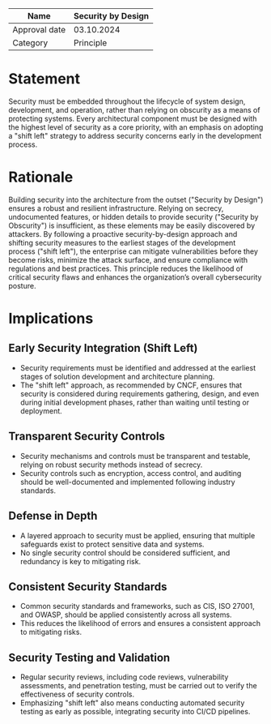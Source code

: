 | Name | Security by Design |
|-|-|
| Approval date | 03.10.2024 |
| Category | Principle |

# Statement

Security must be embedded throughout the lifecycle of system design, development, and operation, rather than relying on obscurity as a means of protecting systems. Every architectural component must be designed with the highest level of security as a core priority, with an emphasis on adopting a "shift left" strategy to address security concerns early in the development process.

# Rationale

Building security into the architecture from the outset ("Security by Design") ensures a robust and resilient infrastructure. Relying on secrecy, undocumented features, or hidden details to provide security ("Security by Obscurity") is insufficient, as these elements may be easily discovered by attackers. By following a proactive security-by-design approach and shifting security measures to the earliest stages of the development process ("shift left"), the enterprise can mitigate vulnerabilities before they become risks, minimize the attack surface, and ensure compliance with regulations and best practices. This principle reduces the likelihood of critical security flaws and enhances the organization’s overall cybersecurity posture.

# Implications

## Early Security Integration (Shift Left)

- Security requirements must be identified and addressed at the earliest stages of solution development and architecture planning.
- The "shift left" approach, as recommended by CNCF, ensures that security is considered during requirements gathering, design, and even during initial development phases, rather than waiting until testing or deployment.

## Transparent Security Controls

- Security mechanisms and controls must be transparent and testable, relying on robust security methods instead of secrecy.
- Security controls such as encryption, access control, and auditing should be well-documented and implemented following industry standards.

## Defense in Depth

- A layered approach to security must be applied, ensuring that multiple safeguards exist to protect sensitive data and systems.
- No single security control should be considered sufficient, and redundancy is key to mitigating risk.

## Consistent Security Standards

- Common security standards and frameworks, such as CIS, ISO 27001, and OWASP, should be applied consistently across all systems.
- This reduces the likelihood of errors and ensures a consistent approach to mitigating risks.

## Security Testing and Validation

- Regular security reviews, including code reviews, vulnerability assessments, and penetration testing, must be carried out to verify the effectiveness of security controls.
- Emphasizing "shift left" also means conducting automated security testing as early as possible, integrating security into CI/CD pipelines.
